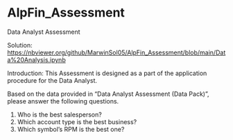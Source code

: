 # AlpFin_Assessment
Data Analyst Assessment

Solution: https://nbviewer.org/github/MarwinSol05/AlpFin_Assessment/blob/main/Data%20Analysis.ipynb

Introduction:
This Assessment is designed as a part of the application procedure for the Data Analyst. 

Based on the data provided in “Data Analyst Assessment (Data Pack)”, please answer the following questions.
1.	Who is the best salesperson?  
2.	Which account type is the best business?
3.	Which symbol’s RPM is the best one?

